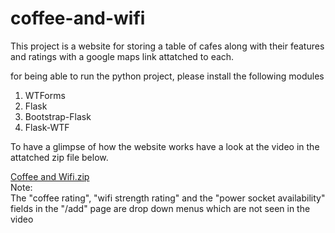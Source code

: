 # coffee-and-wifi

This project is a website for storing a table of cafes along with their features and ratings with a google maps link attatched to each.

for being able to run the python project, please install the following modules
1. WTForms
2. Flask
3. Bootstrap-Flask
4. Flask-WTF

To have a glimpse of how the website works have a look at the video in the attatched zip file below.

[Coffee and Wifi.zip](https://github.com/Jishnu-phani/coffee-and-wifi/files/12328829/Coffee.and.Wifi.-.Google.Chrome.2023-08-12.16-36-04.zip)<br>
Note:<br>
The "coffee rating", "wifi strength rating" and the "power socket availability" fields in the "/add" page are drop down menus which are not seen in the video
